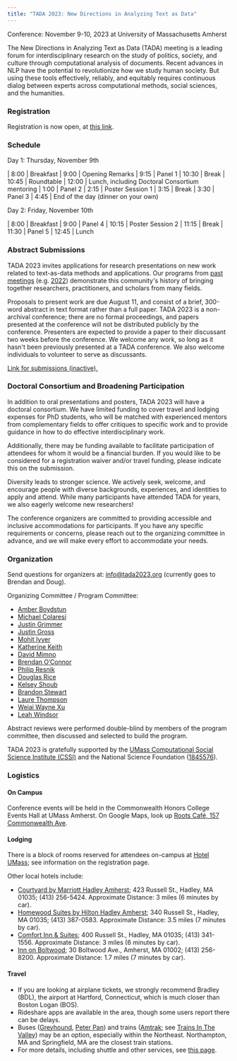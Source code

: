 ```yaml
---
title: "TADA 2023: New Directions in Analyzing Text as Data"
---
```


Conference: November 9-10, 2023 at University of Massachusetts Amherst

The New Directions in Analyzing Text as Data (TADA) meeting is a leading forum for interdisciplinary research on the study of politics, society, and culture through computational analysis of documents. Recent advances in NLP have the potential to revolutionize how we study human society. But using these tools effectively, reliably, and equitably requires continuous dialog between experts across computational methods, social sciences, and the humanities. 



### Registration

Registration is now open, at <a href="https://umass.irisregistration.com/Form/TADA">this link</a>.

### Schedule

Day 1: Thursday, November 9th

| 8:00	| Breakfast
| 9:00	| Opening Remarks
| 9:15	| Panel 1
| 10:30	| Break 
| 10:45	| Roundtable
| 12:00	| Lunch, including Doctoral Consortium mentoring
| 1:00	| Panel 2
| 2:15	| Poster Session 1
| 3:15	| Break
| 3:30	| Panel 3
| 4:45	| End of the day (dinner on your own)


Day 2: Friday, November 10th

| 8:00	| Breakfast
| 9:00	| Panel 4
| 10:15	| Poster Session 2
| 11:15	| Break 
| 11:30	| Panel 5
| 12:45	| Lunch


<!--
### Key Dates

- Submission deadline: **August 11th** (extended; orginally was Aug. 4)
- Notification of acceptance: Week of August 28th
- Registration opens: September 5th
- Papers circulated to discussants: October 26th
- Conference: November 9th and 10th
-->

### Abstract Submissions

TADA 2023 invites applications for research presentations on new work related to text-as-data methods and applications. Our programs from [past meetings](https://textasdata.github.io/events/) (e.g. [2022](https://tada2022.org/)) demonstrate this community's history of bringing together researchers, practitioners, and scholars from many fields.

Proposals to present work are due August 11, and consist of a brief, 300-word abstract in text format rather than a full paper.  TADA 2023 is a non-archival conference; there are no formal proceedings, and papers presented at the conference will not be distributed publicly by the conference. Presenters are expected to provide a paper to their discussant two weeks before the conference. We welcome any work, so long as it hasn't been previously presented at a TADA conference. We also welcome individuals to volunteer to serve as discussants.

[Link for submissions (inactive).](https://docs.google.com/forms/d/e/1FAIpQLSfpsWgM44dfn3HRrQVq3uGXstBvRN6rbuO8gJLchMVYApcaww/viewform?usp=sf_link)

### Doctoral Consortium and Broadening Participation

In addition to oral presentations and posters, TADA 2023 will have a doctoral consortium. We have limited funding to cover travel and lodging expenses for PhD students, who will be matched with experienced mentors from complementary fields to offer critiques to specific work and to provide guidance in how to do effective interdisciplinary work.

Additionally, there may be funding available to facilitate participation of attendees for whom it would be a financial burden.  If you would like to be considered for a registration waiver and/or travel funding, please indicate this on the submission.

Diversity leads to stronger science. We actively seek, welcome, and encourage people with diverse backgrounds, experiences, and identities to apply and attend. While many participants have attended TADA for years, we also eagerly welcome new researchers!

The conference organizers are committed to providing accessible and inclusive accommodations for participants. If you have any specific requirements or concerns, please reach out to the organizing committee in advance, and we will make every effort to accommodate your needs.

### Organization

Send questions for organizers at: <a href="mailto:info@tada2023.org">info@tada2023.org</a> (currently goes to Brendan and Doug).

Organizing Committee / Program Committee:

 - [Amber Boydstun](http://www.amber-boydstun.com/)
 - [Michael Colaresi](http://michaelcolaresi.com/)
 - [Justin Grimmer](https://www.justingrimmer.org/)
 - [Justin Gross](http://justinhgross.com/)
 - [Mohit Iyyer](https://people.cs.umass.edu/~miyyer/)
 - [Katherine Keith](https://kakeith.github.io/)
 - [David Mimno](https://mimno.infosci.cornell.edu/)
 - [Brendan O’Connor](http://brenocon.com/)
 - [Philip Resnik](http://users.umiacs.umd.edu/~resnik/)
 - [Douglas Rice](http://douglas-rice.net/)
 - [Kelsey Shoub](https://www.kelseyshoub.com/)
 - [Brandon Stewart](https://scholar.princeton.edu/bstewart)
 - [Laure Thompson](https://people.cs.umass.edu/~laurejt/)
 - [Weiai Wayne Xu](https://curiositybits.cc/)
 - [Leah Windsor](https://www.thewordwitch.dev/home)

Abstract reviews were performed double-blind by members of the program
committee, then discussed and selected to build the program.

TADA 2023 is gratefully supported by the [UMass Computational Social Science Institute (CSSI)](https://www.cssi.umass.edu/) and the National Science Foundation ([1845576](https://www.nsf.gov/awardsearch/showAward?AWD_ID=1845576)).



### Logistics

#### On Campus

Conference events will be held in the Commonwealth Honors College Events Hall at UMass Amherst.
On Google Maps, look up [Roots Café, 157 Commonwealth Ave](https://maps.app.goo.gl/axc9LzLyJ7DMM8QY9).


#### Lodging
There is a block of rooms reserved for attendees on-campus at [Hotel UMass](https://hotelumass.com/); see information on the registration page.

Other local hotels include:
- [Courtyard by Marriott Hadley Amherst](https://www.marriott.com/en-us/hotels/bdlhd-courtyard-hadley-amherst/overview/?scid=f2ae0541-1279-4f24-b197-a979c79310b0); 423 Russell St., Hadley, MA 01035; (413) 256-5424.  Approximate Distance: 3 miles (6 minutes by car).
- [Homewood Suites by Hilton Hadley Amherst](https://www.hilton.com/en/hotels/bdlhahw-homewood-suites-hadley-amherst/?SEO_id=GMB-AMER-HW-BDLHAHW&y_source=1_MTIyMDc5NzEtNzE1LWxvY2F0aW9uLndlYnNpdGU%3D); 340 Russell St., Hadley, MA 01035; (413) 387-0583.  Approximate Distance: 3.5 miles (7 minutes by car).
- [Comfort Inn & Suites](https://www.choicehotels.com/massachusetts/hadley/comfort-inn-hotels/ma263?mc=llgoxxpx); 400 Russell St., Hadley, MA 01035; (413) 341-1556.  Approximate Distance: 3 miles (6 minutes by car).
- [Inn on Boltwood](https://www.innonboltwood.com/); 30 Boltwood Ave., Amherst, MA 01002; (413) 256-8200.  Approximate Distance: 1.7 miles (7 minutes by car).


#### Travel

 - If you are looking at airplane tickets, we strongly recommend Bradley (BDL), the airport at Hartford, Connecticut, which is much closer than Boston Logan (BOS).  
 - Rideshare apps are available in the area, though some users report there can be delays.
 - Buses ([Greyhound](https://www.greyhound.com/), [Peter Pan](https://peterpanbus.com/)) and trains ([Amtrak](https://www.amtrak.com/); see [Trains In The Valley](https://trainsinthevalley.org/)) may be an option, especially within the Northeast.  Northampton, MA and Springfield, MA are the closest train stations.
 - For more details, including shuttle and other services, see [this page](https://www.cics.umass.edu/grads/arriving-amherst).



